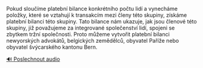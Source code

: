 
Pokud sloučíme platební bilance konkrétního počtu lidí a vynecháme položky, které se vztahují k transakcím mezi členy této skupiny, získáme platební bilanci této skupiny. Tato bilance nám ukazuje, jak jsou členové této skupiny, již považujeme za integrované společenství lidí, spojeni se zbytkem tržní společnosti. Proto můžeme vytvořit platební bilanci newyorských advokátů, belgických zemědělců, obyvatel Paříže nebo obyvatel švýcarského kantonu Bern.

[🔊 Poslechnout audio](/data/7-paragraphs/audio/chapter_83/para_009-Pokud-sloume-platebn-bilance-konkrtnho-potu.mp3)
